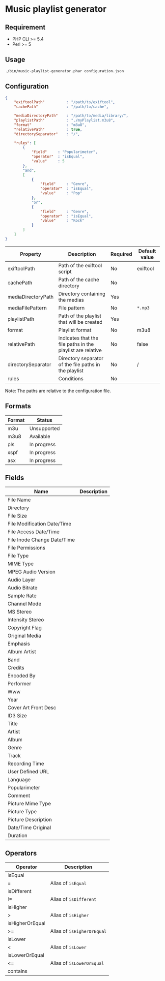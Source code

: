Music playlist generator
========================

Requirement
-----------

* PHP CLI >= 5.4
* Perl >= 5


Usage
-----
```bash
./bin/music-playlist-generator.phar configuration.json
```

Configuration
-------------
```json
{
    "exiftoolPath"          : "/path/to/exiftool",
    "cachePath"             : "/path/to/cache",

    "mediaDirectoryPath"    : "/path/to/media/library/",
    "playlistPath"          : "./myPlaylist.m3u8",
    "format"                : "m3u8",
    "relativePath"          : true,
    "directorySeparator"    : "/",

    "rules": [
        {
            "field"     : "Popularimeter",
            "operator"  : "isEqual",
            "value"     : 5
        },
        "and",
        [
            {
                "field"     : "Genre",
                "operator"  : "isEqual",
                "value"     : "Pop"
            },
            "or",
            {
                "field"     : "Genre",
                "operator"  : "isEqual",
                "value"     : "Rock"
            }
        ]
    ]
}
```

| Property | Description | Required | Default value |
| -------- | ----------- | -------- | ------------- |
| exiftoolPath | Path of the exiftool script | No | exiftool |
| cachePath | Path of the cache directory | No | |
| mediaDirectoryPath | Directory containing the medias | Yes | |
| mediaFilePattern | File pattern | No | `*.mp3` |
| playlistPath | Path of the playlist that will be created | Yes | |
| format | Playlist format | No | m3u8 |
| relativePath | Indicates that the file paths in the playlist are relative | No | false |
| directorySeparator | Directory separator of the file paths in the playlist | No | / |
| rules | Conditions | No | |

Note: The paths are relative to the configuration file.


Formats
-------

| Format | Status      |
| ------ | ----------- |
| m3u    | Unsupported |
| m3u8   | Available   |
| pls    | In progress |
| xspf   | In progress |
| asx    | In progress |


Fields
------

| Name                            | Description                   |
| ------------------------------- | ----------------------------- |
| File Name                       | |
| Directory                       | |
| File Size                       | |
| File Modification Date/Time     | |
| File Access Date/Time           | |
| File Inode Change Date/Time     | |
| File Permissions                | |
| File Type                       | |
| MIME Type                       | |
| MPEG Audio Version              | |
| Audio Layer                     | |
| Audio Bitrate                   | |
| Sample Rate                     | |
| Channel Mode                    | |
| MS Stereo                       | |
| Intensity Stereo                | |
| Copyright Flag                  | |
| Original Media                  | |
| Emphasis                        | |
| Album Artist                    | |
| Band                            | |
| Credits                         | |
| Encoded By                      | |
| Performer                       | |
| Www                             | |
| Year                            | |
| Cover Art Front Desc            | |
| ID3 Size                        | |
| Title                           | |
| Artist                          | |
| Album                           | |
| Genre                           | |
| Track                           | |
| Recording Time                  | |
| User Defined URL                | |
| Language                        | |
| Popularimeter                   | |
| Comment                         | |
| Picture Mime Type               | |
| Picture Type                    | |
| Picture Description             | |
| Date/Time Original              | |
| Duration                        | |


Operators
---------

| Operator | Description |
| -------- | ----------- |
| isEqual  | |
| =        | Alias of `isEqual` |
| isDifferent | |
| !=       | Alias of `isDifferent` |
| isHigher | |
| >        | Alias of `isHigher` |
| isHigherOrEqual | |
| >=       | Alias of `isHigherOrEqual` |
| isLower  | |
| <        | Alias of `isLower` |
| isLowerOrEqual | |
| <=       | Alias of `isLowerOrEqual` |
| contains | |

